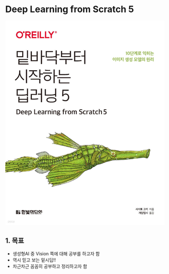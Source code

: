 # Deep Learning from Scratch 5

![](cover.jpeg)

## 1. 목표

- 생성형AI 중 Vision 쪽에 대해 공부를 하고자 함
- 역시 믿고 보는 밑시딥!!
- 차근차근 꼼꼼히 공부하고 정리하고자 함

